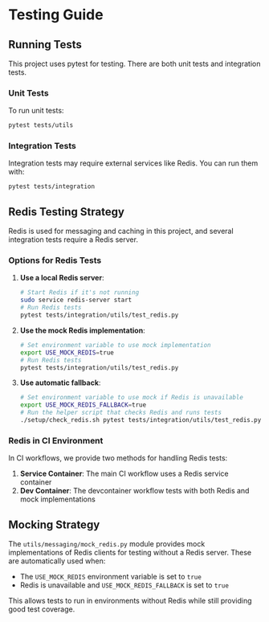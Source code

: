 # Testing Guide

## Running Tests

This project uses pytest for testing. There are both unit tests and integration tests.

### Unit Tests

To run unit tests:

```bash
pytest tests/utils
```

### Integration Tests

Integration tests may require external services like Redis. You can run them with:

```bash
pytest tests/integration
```

## Redis Testing Strategy

Redis is used for messaging and caching in this project, and several integration tests require a Redis server.

### Options for Redis Tests

1. **Use a local Redis server**:
   ```bash
   # Start Redis if it's not running
   sudo service redis-server start
   # Run Redis tests
   pytest tests/integration/utils/test_redis.py
   ```

2. **Use the mock Redis implementation**:
   ```bash
   # Set environment variable to use mock implementation
   export USE_MOCK_REDIS=true
   # Run Redis tests
   pytest tests/integration/utils/test_redis.py
   ```

3. **Use automatic fallback**:
   ```bash
   # Set environment variable to use mock if Redis is unavailable
   export USE_MOCK_REDIS_FALLBACK=true
   # Run the helper script that checks Redis and runs tests
   ./setup/check_redis.sh pytest tests/integration/utils/test_redis.py
   ```

### Redis in CI Environment

In CI workflows, we provide two methods for handling Redis tests:

1. **Service Container**: The main CI workflow uses a Redis service container
2. **Dev Container**: The devcontainer workflow tests with both Redis and mock implementations

## Mocking Strategy

The `utils/messaging/mock_redis.py` module provides mock implementations of Redis clients for testing
without a Redis server. These are automatically used when:

- The `USE_MOCK_REDIS` environment variable is set to `true`
- Redis is unavailable and `USE_MOCK_REDIS_FALLBACK` is set to `true`

This allows tests to run in environments without Redis while still providing good test coverage.
